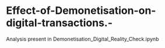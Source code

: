 # Effect-of-Demonetisation-on-digital-transactions.-
Analysis present in Demonetisation_Digital_Reality_Check.ipynb
